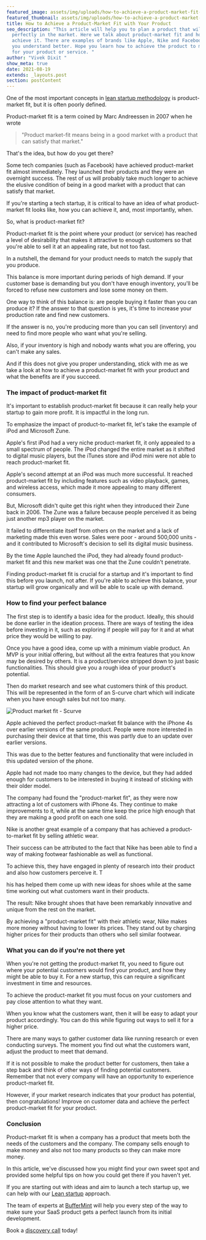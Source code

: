 ```yaml
---
featured_image: assets/img/uploads/how-to-achieve-a-product-market-fit-with-your-product-featured-image.jpeg
featured_thumbnail: assets/img/uploads/how-to-achieve-a-product-market-fit-with-your-product-thumbnail.jpeg
title: How to Achieve a Product-Market Fit with Your Product
seo_description: "This article will help you to plan a product that will settle
  perfectly in the market. Here we talk about product-market fit and how to
  achieve it. There are examples of brands like Apple, Nike and Facebook to make
  you understand better. Hope you learn how to achieve the product to market fit
  for your product or service. "
author: "Vivek Dixit "
show_meta: true
date: 2021-08-19
extends: _layouts.post
section: postContent
---
```

One of the most important concepts in [lean startup methodology](https://buffermint.com/articles/how-to-use-lean-methodology-to-innovate-faster) is product-market fit, but it is often poorly defined. 

Product-market fit is a term coined by Marc Andreessen in 2007 when he wrote 

> "Product market-fit means being in a good market with a product that can satisfy that market." 

That's the idea, but how do you get there?

Some tech companies (such as Facebook) have achieved product-market fit almost immediately. They launched their products and they were an overnight success. The rest of us will probably take much longer to achieve the elusive condition of being in a good market with a product that can satisfy that market.

If you're starting a tech startup, it is critical to have an idea of what product-market fit looks like, how you can achieve it, and, most importantly, when. 

So, what is product-market fit?

Product-market fit is the point where your product (or service) has reached a level of desirability that makes it attractive to enough customers so that you're able to sell it at an appealing rate, but not too fast.

In a nutshell, the demand for your product needs to match the supply that you produce. 

This balance is more important during periods of high demand. If your customer base is demanding but you don't have enough inventory, you'll be forced to refuse new customers and lose some money on them. 

One way to think of this balance is: are people buying it faster than you can produce it? If the answer to that question is yes, it's time to increase your production rate and find new customers. 

If the answer is no, you're producing more than you can sell (inventory) and need to find more people who want what you're selling.

Also, if your inventory is high and nobody wants what you are offering, you can't make any sales. 

And if this does not give you proper understanding, stick with me as we take a look at how to achieve a product-market fit with your product and what the benefits are if you succeed.

### The impact of product-market fit

It's important to establish product-market fit because it can really help your startup to gain more profit. It is impactful in the long run. 

To emphasize the impact of product-to-market fit, let's take the example of iPod and Microsoft Zune. 

Apple's first iPod had a very niche product-market fit, it only appealed to a small spectrum of people. The iPod changed the entire market as it shifted to digital music players, but the iTunes store and iPod mini were not able to reach product-market fit. 

Apple's second attempt at an iPod was much more successful. It reached product-market fit by including features such as video playback, games, and wireless access, which made it more appealing to many different consumers.

But, Microsoft didn't quite get this right when they introduced their Zune back in 2006. The Zune was a failure because people perceived it as being just another mp3 player on the market. 

It failed to differentiate itself from others on the market and a lack of marketing made this even worse. Sales were poor - around 500,000 units - and it contributed to Microsoft's decision to sell its digital music business. 

By the time Apple launched the iPod, they had already found product-market fit and this new market was one that the Zune couldn't penetrate. 

Finding product-market fit is crucial for a startup and it's important to find this before you launch, not after. If you're able to achieve this balance, your startup will grow organically and will be able to scale up with demand.

### How to find your perfect balance

The first step is to identify a basic idea for the product. Ideally, this should be done earlier in the ideation process. There are ways of testing the idea before investing in it, such as exploring if people will pay for it and at what price they would be willing to pay.

Once you have a good idea, come up with a minimum viable product. An MVP is your initial offering, but without all the extra features that you know may be desired by others. It is a product/service stripped down to just basic functionalities. This should give you a rough idea of your product's potential. 

Then do market research and see what customers think of this product. This will be represented in the form of an S-curve chart which will indicate when you have enough sales but not too many. 

![Product market fit - Scurve](assets/img/uploads/product-market-fit-buffermint.jpeg)



Apple achieved the perfect product-market fit balance with the iPhone 4s over earlier versions of the same product. People were more interested in purchasing their device at that time, this was partly due to an update over earlier versions.

This was due to the better features and functionality that were included in this updated version of the phone. 

Apple had not made too many changes to the device, but they had added enough for customers to be interested in buying it instead of sticking with their older model.

The company had found the "product-market fit", as they were now attracting a lot of customers with iPhone 4s. They continue to make improvements to it, while at the same time keep the price high enough that they are making a good profit on each one sold.

Nike is another great example of a company that has achieved a product-to-market fit by selling athletic wear. 

Their success can be attributed to the fact that Nike has been able to find a way of making footwear fashionable as well as functional. 

To achieve this, they have engaged in plenty of research into their product and also how customers perceive it. T

his has helped them come up with new ideas for shoes while at the same time working out what customers want in their products. 

The result: Nike brought shoes that have been remarkably innovative and unique from the rest on the market. 

By achieving a "product-market fit" with their athletic wear, Nike makes more money without having to lower its prices. They stand out by charging higher prices for their products than others who sell similar footwear.

### What you can do if you're not there yet

When you're not getting the product-market fit, you need to figure out where your potential customers would find your product, and how they might be able to buy it. For a new startup, this can require a significant investment in time and resources. 

To achieve the product-market fit you must focus on your customers and pay close attention to what they want. 

When you know what the customers want, then it will be easy to adapt your product accordingly. You can do this while figuring out ways to sell it for a higher price.

There are many ways to gather customer data like running research or even conducting surveys. The moment you find out what the customers want, adjust the product to meet that demand.

If it is not possible to make the product better for customers, then take a step back and think of other ways of finding potential customers. Remember that not every company will have an opportunity to experience product-market fit.

However, if your market research indicates that your product has potential, then congratulations! Improve on customer data and achieve the perfect product-market fit for your product.

### Conclusion

Product-market fit is when a company has a product that meets both the needs of the customers and the company. The company sells enough to make money and also not too many products so they can make more money.

In this article, we've discussed how you might find your own sweet spot and provided some helpful tips on how you could get there if you haven't yet.

If you are starting out with ideas and aim to launch a tech startup up, we can help with our [Lean startup](https://buffermint.com/articles/how-to-use-lean-methodology-to-innovate-faster) approach.  

The team of experts at [BufferMint](https://buffermint.com/) will help you every step of the way to make sure your SaaS product gets a perfect launch from its initial development. 

Book a [discovery call](https://calendly.com/buffermint/30min?month=2021-08) today!